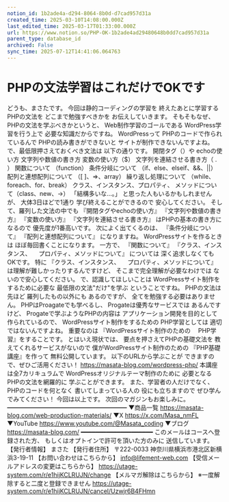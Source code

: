 ```yaml
---
notion_id: 1b2ade4a-d294-8064-8b0d-d7cad957d31a
created_time: 2025-03-10T14:08:00.000Z
last_edited_time: 2025-03-17T01:33:00.000Z
url: https://www.notion.so/PHP-OK-1b2ade4ad29480648b0dd7cad957d31a
parent_type: database_id
archived: False
sync_time: 2025-07-12T14:41:06.064763
---
```


# PHPの文法学習はこれだけでOKです

どうも、まさたです。
今回は静的コーディングの学習を
終えたあとに学習するPHPの文法を
どこまで勉強すべきかを
お伝えしていきます。
そもそもなぜ、
PHPの文法を学ぶべきかというと、
Web制作学習のゴールである
WordPress学習を行う上で
必要な知識だからですね。
WordPressって
PHPのコードで作られているんで
PHPの読み書きができないと
サイトが制作できないんですよね。
で、最低限押さえておくべき文法は
以下の通りです。
開閉タグ（<?php ?>）や
echoの使い方
文字列や数値の書き方
変数の使い方（$）
文字列を連結させる書き方（ . ）
関数について
（function）
条件分岐について
（if、else、elseif、&&、||）
配列と連想配列について
（[ ]、=>、array）
繰り返し処理について
（while、foreach、for、break）
クラス、インスタンス、プロパティ、
メソッドについて（class、new、->）
「結構多いな…。」
と思った人もいるかもしれませんが、
大体3日ほどで1通り
学び終えることができるので
安心してください。
そして、羅列した文法の中でも
『開閉タグやechoの使い方』
『文字列や数値の書き方』
『変数の使い方』
『文字列を連結させる書き方』
はPHPの基本の書き方になるので
優先度が1番高いです。
次によく出てくるのは、
『条件分岐について』
『配列と連想配列について』
になりますね。
WordPressサイトを作るときは
ほぼ毎回書くことになります。
一方で、
『関数について』
『クラス、インスタンス、
　プロパティ、メソッドについて』
については
深く追求しなくてもOKです。
特に
『クラス、インスタンス、
　プロパティ、メソッドについて』
は理解が難しかったりするんですけど、
そこまで完全理解が必要なわけでは
ないので安心してください。
で、認識してほしいことは
WordPressサイト制作を
するために必要な
最低限の文法"だけ"を学ぶ
ということですね。
PHPの文法は先ほど
羅列したもの以外にも
あるのですが、
全てを勉強する必要はありません。
PHPはProagateでも学べるし、
Progateは優秀なサービスでは
あるんですけど、
Progateで学ぶようなPHPの内容は
アプリケーション開発を目的として
作られているので、
WordPressサイト制作をするための
PHP学習としては
適切ではないんですよね。
重要なのは
『WordPressサイト制作のための
　PHP学習』をすることです。
とはいえ現状では、
要点を押さえてPHPの基礎文法を
教えてくれるサービスがないので
僕がWordPressサイト制作のための
『PHP基礎講座』を作って
無料公開しています。
以下のURLから学ぶことが
できますので、ぜひご活用ください！
https://masata-blog.com/wordpress-php/
本講座は全7カリキュラムで
WordPressオリジナルテーマ制作のために
必要となるPHPの文法を網羅的に
学ぶことができます。
また、学習者の人だけでなく、
PHPのコードを何となく
書いてしまっている人の
役にも立ちますので
ぜひ学んでみてください！
今回は以上です。
次回のマガジンもお楽しみに。
━━━━━━━━━━━━━━━━━━━━
▼商品一覧
https://masata-blog.com/web-production-materials/
▼X
https://x.com/Masa_nmFL
▼YouTube
https://www.youtube.com/@Masata_coding
▼ブログ
https://masata-blog.com/
━━━━━━━━━━━━━━━━━━━━
このメールはコースへ登録された方、
もしくはオプトインで許可を頂いた方のみに
送信しています。
【発行者情報】
まさた
【発行者住所】
〒222-0033
神奈川県横浜市港北区新横浜3-19-11
【お問い合わせはこちらから】
info@lifement-web.com
【受信メールアドレスの変更はこちらから】
https://utage-system.com/r/e1hijKCLRUJN/change
【メルマガ解除はこちらから】
※一度解除すると二度と登録できません
https://utage-system.com/r/e1hijKCLRUJN/cancel/Uzwjr6B4FHmn